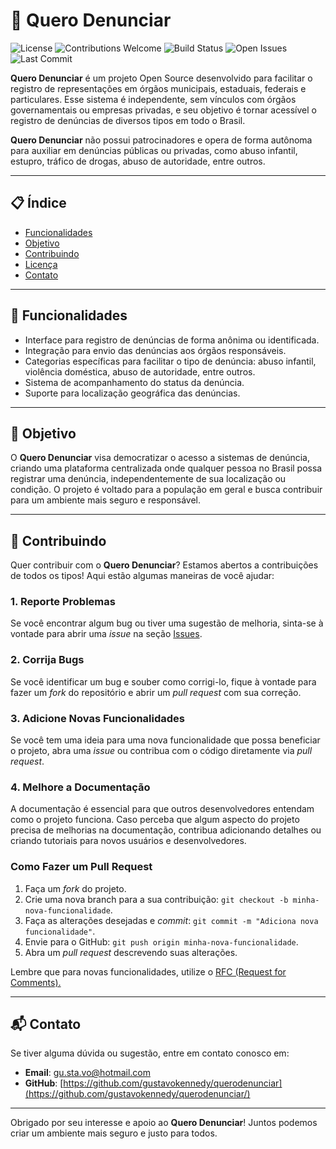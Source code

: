 # 🚨 Quero Denunciar

![License](https://img.shields.io/badge/license-MIT-green)
![Contributions Welcome](https://img.shields.io/badge/contributions-welcome-brightgreen)
![Build Status](https://img.shields.io/badge/build-passing-brightgreen)
![Open Issues](https://img.shields.io/github/issues/seu-usuario/seu-repositorio)
![Last Commit](https://img.shields.io/github/last-commit/seu-usuario/seu-repositorio)

**Quero Denunciar** é um projeto Open Source desenvolvido para facilitar o registro de representações em órgãos municipais, estaduais, federais e particulares. Esse sistema é independente, sem vínculos com órgãos governamentais ou empresas privadas, e seu objetivo é tornar acessível o registro de denúncias de diversos tipos em todo o Brasil. 

**Quero Denunciar** não possui patrocinadores e opera de forma autônoma para auxiliar em denúncias públicas ou privadas, como abuso infantil, estupro, tráfico de drogas, abuso de autoridade, entre outros.

---

## 📋 Índice
- [Funcionalidades](#funcionalidades)
- [Objetivo](#objetivo)
- [Contribuindo](#contribuindo)
- [Licença](#licença)
- [Contato](#contato)

---

## 📝 Funcionalidades

- Interface para registro de denúncias de forma anônima ou identificada.
- Integração para envio das denúncias aos órgãos responsáveis.
- Categorias específicas para facilitar o tipo de denúncia: abuso infantil, violência doméstica, abuso de autoridade, entre outros.
- Sistema de acompanhamento do status da denúncia.
- Suporte para localização geográfica das denúncias.

---

## 🎯 Objetivo

O **Quero Denunciar** visa democratizar o acesso a sistemas de denúncia, criando uma plataforma centralizada onde qualquer pessoa no Brasil possa registrar uma denúncia, independentemente de sua localização ou condição. O projeto é voltado para a população em geral e busca contribuir para um ambiente mais seguro e responsável.

---

## 👥 Contribuindo

Quer contribuir com o **Quero Denunciar**? Estamos abertos a contribuições de todos os tipos! Aqui estão algumas maneiras de você ajudar:

### 1. Reporte Problemas

Se você encontrar algum bug ou tiver uma sugestão de melhoria, sinta-se à vontade para abrir uma *issue* na seção [Issues](https://github.com/gustavokennedy/querodenunciar/issues). 

### 2. Corrija Bugs

Se você identificar um bug e souber como corrigi-lo, fique à vontade para fazer um *fork* do repositório e abrir um *pull request* com sua correção.

### 3. Adicione Novas Funcionalidades

Se você tem uma ideia para uma nova funcionalidade que possa beneficiar o projeto, abra uma *issue* ou contribua com o código diretamente via *pull request*.

### 4. Melhore a Documentação

A documentação é essencial para que outros desenvolvedores entendam como o projeto funciona. Caso perceba que algum aspecto do projeto precisa de melhorias na documentação, contribua adicionando detalhes ou criando tutoriais para novos usuários e desenvolvedores.

### Como Fazer um Pull Request

1. Faça um *fork* do projeto.
2. Crie uma nova branch para a sua contribuição: `git checkout -b minha-nova-funcionalidade`.
3. Faça as alterações desejadas e *commit*: `git commit -m "Adiciona nova funcionalidade"`.
4. Envie para o GitHub: `git push origin minha-nova-funcionalidade`.
5. Abra um *pull request* descrevendo suas alterações.

Lembre que para novas funcionalidades, utilize o [RFC (Request for Comments).](https://github.com/gustavokennedy/rfc)

---

## 📬 Contato

Se tiver alguma dúvida ou sugestão, entre em contato conosco em:

- **Email**: [gu.sta.vo@hotmail.com](mailto:gu.sta.vo@hotmail.com)
- **GitHub**: [https://github.com/gustavokennedy/querodenunciar](https://github.com/gustavokennedy/querodenunciar/)

---

Obrigado por seu interesse e apoio ao **Quero Denunciar**! Juntos podemos criar um ambiente mais seguro e justo para todos.
